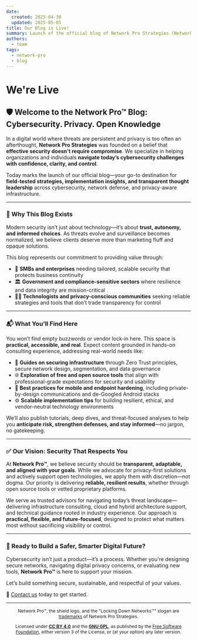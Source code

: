 ```yaml
---
date:
  created: 2025-04-30
  updated: 2025-05-05
title: Our Blog is Live!
summary: Launch of the official blog of Network Pro Strategies (Network Pro&trade;).
authors:
  - team
tags:
  - network-pro
  - blog
---
```


# We're Live

## 🛡️ Welcome to the Network Pro&trade; Blog: Cybersecurity. Privacy. Open Knowledge

In a digital world where threats are persistent and privacy is too often an afterthought, **Network Pro Strategies** was founded on a belief that **effective security doesn't require compromise**. We specialize in helping organizations and individuals **navigate today’s cybersecurity challenges with confidence, clarity, and control**.

Today marks the launch of our official blog—your go-to destination for **field-tested strategies, implementation insights, and transparent thought leadership** across cybersecurity, network defense, and privacy-aware infrastructure.

---

### 📡 Why This Blog Exists

Modern security isn’t just about technology—it’s about **trust, autonomy, and informed choices**. As threats evolve and surveillance becomes normalized, we believe clients deserve more than marketing fluff and opaque solutions.

<!-- more -->

This blog represents our commitment to providing value through:

- 💼 **SMBs and enterprises** needing tailored, scalable security that protects business continuity
- 🏛️ **Government and compliance-sensitive sectors** where resilience and data integrity are mission-critical
- 👨‍💻 **Technologists and privacy-conscious communities** seeking reliable strategies and tools that don’t trade transparency for control

---

### 📬 What You’ll Find Here

You won’t find empty buzzwords or vendor lock-in here. This space is **practical, accessible, and real**. Expect content grounded in hands-on consulting experience, addressing real-world needs like:

- 🔐 **Guides on securing infrastructure** through Zero Trust principles, secure network design, segmentation, and data governance
- 🌐 **Exploration of free and open source tools** that align with professional-grade expectations for security and usability
- 📱 **Best practices for mobile and endpoint hardening**, including private-by-design communications and de-Googled Android stacks
- ⚙️ **Scalable implementation tips** for building resilient, ethical, and vendor-neutral technology environments

We’ll also publish tutorials, deep dives, and threat-focused analyses to help you **anticipate risk, strengthen defenses, and stay informed**—no jargon, no gatekeeping.

---

### ✅ Our Vision: Security That Respects You

At **Network Pro™**, we believe security should be **transparent, adaptable, and aligned with your goals**. While we advocate for privacy-first solutions and actively support open technologies, we apply them with discretion—not dogma. Our priority is delivering **reliable, resilient results**, whether through open source tools or vetted proprietary platforms.

We serve as trusted advisors for navigating today’s threat landscape—delivering infrastructure consulting, cloud and hybrid architecture support, and technical guidance rooted in industry experience. Our approach is **practical, flexible, and future-focused**, designed to protect what matters most without sacrificing visibility or control.

---

### 🔐 Ready to Build a Safer, Smarter Digital Future?

Cybersecurity isn’t just a product—it’s a process. Whether you're designing secure networks, navigating digital privacy concerns, or evaluating new tools, **Network Pro&trade;** is here to support your mission.

Let’s build something secure, sustainable, and respectful of your values.

📩 [Contact us](https://contact.neteng.pro) today to get started.

---

<div style="font-size: 12px; text-align: center;">

<p>Network Pro&trade;, the shield logo, and the "Locking Down Networks&trade;" slogan are <a href="https://netwk.pro/legal#trademark" target="_self">trademarks</a> of Network Pro Strategies.</p>

<p>Licensed under <a href="https://netwk.pro/legal#cc-by" target="_self"><strong>CC BY 4.0</strong></a> and the <a href="https://netwk.pro/legal#gnu-gpl" target="_self"><strong>GNU GPL</strong></a>, as published by the <a rel="noopener noreferrer" href="https://fsf.org" target="_blank">Free Software Foundation</a>, either version 3 of the License, or (at your option) any later version.</p>

</div>
